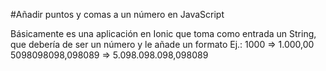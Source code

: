 #Añadir puntos y comas a un número en JavaScript

Básicamente es una aplicación en Ionic que toma como entrada un String, que debería de ser un número y le añade un formato 
Ej.: 
1000 => 1.000,00  
5098098098,098089 => 5.098.098.098,098089